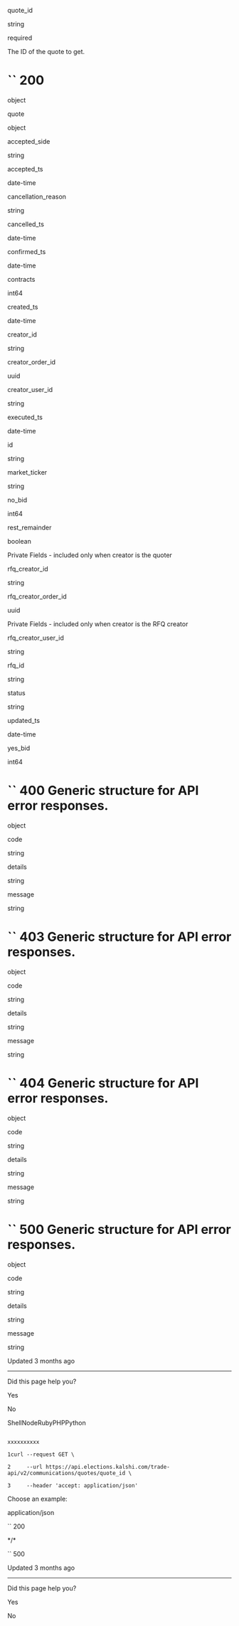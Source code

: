 quote\_id

string

required

The ID of the quote to get.

# `` 200

object

quote

object

accepted\_side

string

accepted\_ts

date-time

cancellation\_reason

string

cancelled\_ts

date-time

confirmed\_ts

date-time

contracts

int64

created\_ts

date-time

creator\_id

string

creator\_order\_id

uuid

creator\_user\_id

string

executed\_ts

date-time

id

string

market\_ticker

string

no\_bid

int64

rest\_remainder

boolean

Private Fields - included only when creator is the quoter

rfq\_creator\_id

string

rfq\_creator\_order\_id

uuid

Private Fields - included only when creator is the RFQ creator

rfq\_creator\_user\_id

string

rfq\_id

string

status

string

updated\_ts

date-time

yes\_bid

int64

# `` 400      Generic structure for API error responses.

object

code

string

details

string

message

string

# `` 403      Generic structure for API error responses.

object

code

string

details

string

message

string

# `` 404      Generic structure for API error responses.

object

code

string

details

string

message

string

# `` 500      Generic structure for API error responses.

object

code

string

details

string

message

string

Updated 3 months ago

* * *

Did this page help you?

Yes

No

ShellNodeRubyPHPPython

```

xxxxxxxxxx

1curl --request GET \

2     --url https://api.elections.kalshi.com/trade-api/v2/communications/quotes/quote_id \

3     --header 'accept: application/json'

```

Choose an example:

application/json

`` 200

\*/\*

`` 500

Updated 3 months ago

* * *

Did this page help you?

Yes

No